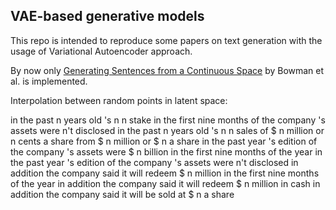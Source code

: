 ## VAE-based generative models

This repo is intended to reproduce some papers
on text generation with the usage of Variational
Autoencoder approach.

By now only  [Generating Sentences from a Continuous Space](https://arxiv.org/abs/1511.06349) by Bowman et al.
is implemented.

Interpolation between random points in latent space:

in the past n years old 's n n stake in the first nine months of the company 's assets were n't disclosed
in the past n years old 's n n sales of $ n million or n cents a share from $ n million or $ n a share
in the past year 's edition of the company 's assets were $ n billion in the first nine months of the year
in the past year 's edition of the company 's assets were n't disclosed
in addition the company said it will redeem $ n million in the first nine months of the year
in addition the company said it will redeem $ n million in cash
in addition the company said it will be sold at $ n a share
